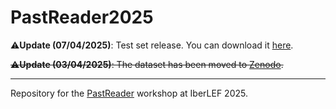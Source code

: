 # PastReader2025

⚠️**Update (07/04/2025)**: Test set release. You can download it [here](https://zenodo.org/records/15166903).

~~⚠️**Update (03/04/2025)**: The dataset has been moved to [Zenodo](https://zenodo.org/records/15084265).~~

---

Repository for the [PastReader](https://sites.google.com/view/pastreader2025) workshop at IberLEF 2025.
